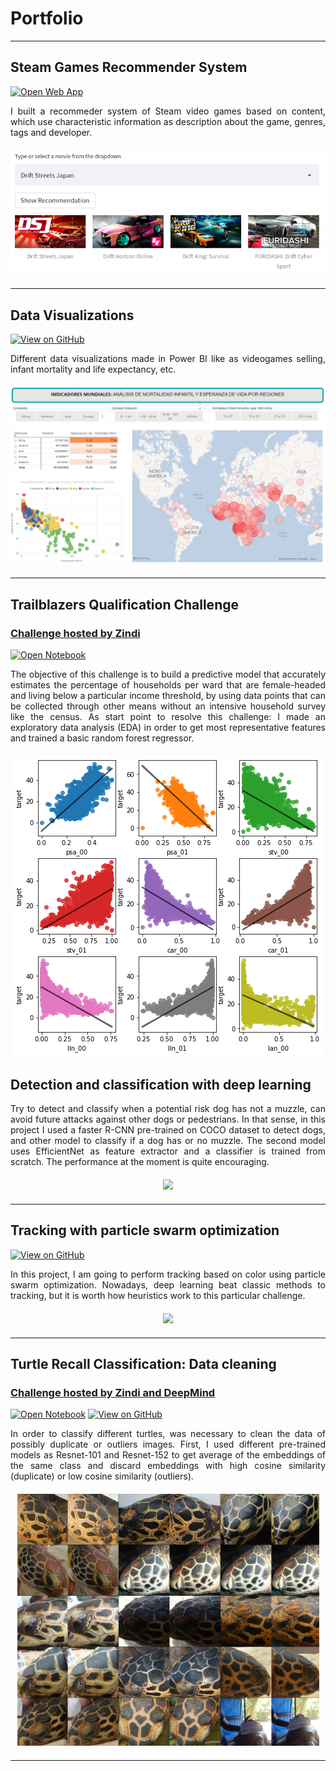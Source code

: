# Portfolio
---

## Steam Games Recommender System

[![Open Web App](https://img.shields.io/badge/Heroku-Open_Web_App-blue?logo=Heroku)](https://steam-games-recommender-system.herokuapp.com/)

<div style="text-align: justify">
I built a recommeder system of Steam video games based on content, which use characteristic information as description about the game, genres, tags and developer.
</div>

<div style="margin-top:20px; margin-bottom:20px">
    <center><img src="images/steam_recommender_system.png"/></center>
</div>

---

## Data Visualizations

[![View on GitHub](https://img.shields.io/badge/GitHub-View_on_GitHub-blue?logo=GitHub)](https://github.com/marcell-llerena/data-visualizations)


<div style="text-align: justify">
Different data visualizations made in Power BI like as videogames selling, infant mortality and life expectancy, etc.
</div>

<div style="margin-top:20px; margin-bottom:20px">
    <center><img src="images/vis2.PNG"/></center>
</div>


---

## Trailblazers Qualification Challenge

<h3><a href="https://zindi.africa/competitions/be-a-trailblazer">Challenge hosted by Zindi</a></h3>

[![Open Notebook](https://img.shields.io/badge/Jupyter-Open_Notebook-blue?logo=Jupyter)](projects/trailblazers_qualification_challenge.html)

<div style="text-align: justify">
The objective of this challenge is to build a predictive model that accurately estimates the percentage of households per ward that are female-headed and living below a particular income threshold, by using data points that can be collected through other means without an intensive household survey like the census.
As start point to resolve this challenge: I made an exploratory data analysis (EDA) in order to get most representative features and trained a basic random forest regressor.
</div>

<div style="margin-top:20px; margin-bottom:20px">
    <center><img src="images/regplot.png"/></center>
</div>


## Detection and classification with deep learning

<div style="text-align: justify">
Try to detect and classify when a potential risk dog has not a muzzle, can avoid
future attacks against other dogs or pedestrians. In that sense, in this project
I used a faster R-CNN pre-trained on COCO dataset to detect dogs, and other model to classify if a dog has or no muzzle.
The second model uses EfficientNet as feature extractor and a classifier is trained from scratch. The performance at the moment is quite encouraging.
</div>

<div style="margin-top:20px; margin-bottom:20px">
    <center><img src="images/dog_muzzle.gif"/></center>
</div>

---

## Tracking with particle swarm optimization

[![View on GitHub](https://img.shields.io/badge/GitHub-View_on_GitHub-blue?logo=GitHub)](https://github.com/marcell-llerena/particle-swarm-optimization)


<div style="text-align: justify">
In this project, I am going to perform tracking based on color using particle swarm optimization.
Nowadays, deep learning beat classic methods to tracking, but it is worth how heuristics work to this particular challenge.
</div>

<div style="margin-top:20px; margin-bottom:20px">
    <center><img src="images/tracking_pso.gif"/></center>
</div>

---

## Turtle Recall Classification: Data cleaning

<h3><a href="https://zindi.africa/competitions/turtle-recall-conservation-challenge">Challenge hosted by Zindi and DeepMind</a></h3>

[![Open Notebook](https://img.shields.io/badge/Jupyter-Open_Notebook-blue?logo=Jupyter)](projects/turtle_recall_data_cleaning.html)
[![View on GitHub](https://img.shields.io/badge/GitHub-View_on_GitHub-blue?logo=GitHub)](https://github.com/marcell-llerena/turtle-recall-classification)

<div style="text-align: justify">
In order to classify different turtles, was necessary to clean the data of possibly duplicate or outliers images.
First, I used different pre-trained models as Resnet-101 and Resnet-152 to get average of the embeddings of the same class and discard embeddings with high cosine similarity (duplicate) or low cosine similarity (outliers).
</div>

<div style="margin-top:20px; margin-bottom:20px">
    <center><img src="images/outlier_turtles.png"/></center>
</div>

---